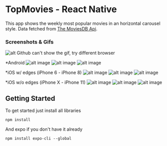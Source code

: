 # TopMovies - React Native

This app shows the weekly most popular movies in an horizontal carousel style.
Data fetched from [The MoviesDB Api](https://developers.themoviedb.org/3/movies/get-movie-details).


### Screenshots & Gifs

![alt Github can't show the gif, try different browser](https://github.com/5haw4/TopMoviesRN/Screenshots/blob/master/short-gif.gif)

*Android
![alt image](https://github.com/5haw4/TopMoviesRN/Screenshots/Android/blob/master/1.png)
![alt image](https://github.com/5haw4/TopMoviesRN/Screenshots/Android/blob/master/2.png)
![alt image](https://github.com/5haw4/TopMoviesRN/Screenshots/Android/blob/master/3.png)

*iOS w/ edges (iPhone 6 - iPhone 8)
![alt image](https://github.com/5haw4/TopMoviesRN/Screenshots/iOS/iPhone-8/blob/master/1.png)
![alt image](https://github.com/5haw4/TopMoviesRN/Screenshots/iOS/iPhone-8/blob/master/2.png)
![alt image](https://github.com/5haw4/TopMoviesRN/Screenshots/iOS/iPhone-8/blob/master/3.png)

*iOS w/o edges (iPhone X - iPhone 11)
![alt image](https://github.com/5haw4/TopMoviesRN/Screenshots/iOS/iPhone-X/blob/master/1.png)
![alt image](https://github.com/5haw4/TopMoviesRN/Screenshots/iOS/iPhone-X/blob/master/2.png)
![alt image](https://github.com/5haw4/TopMoviesRN/Screenshots/iOS/iPhone-X/blob/master/3.png)


## Getting Started

To get started just install all libraries
```
npm install
```
And expo if you don't have it already
```
npm install expo-cli --global
```

